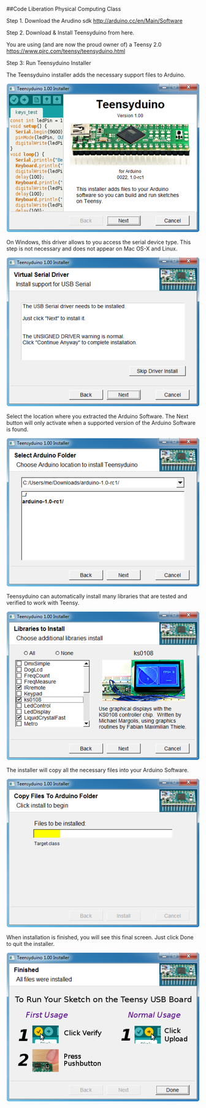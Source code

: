 
##Code Liberation Physical Computing Class

Step 1. Download the Arudino sdk 
http://arduino.cc/en/Main/Software

Step 2. 
Download & Install Teensyduino from here. 

You are using (and are now the proud owner of) a Teensy 2.0 
https://www.pjrc.com/teensy/teensyduino.html

Step 3: Run Teensyduino Installer

The Teensyduino installer adds the necessary support files to Arduino.

![](images/01.png)

On Windows, this driver allows to you access the serial device type. This step is not necessary and does not appear on Mac OS-X and Linux.

![](images/02.png) 

Select the location where you extracted the Arduino Software. The Next button will only activate when a supported version of the Arduino Software is found.

![](images/03.png) 

Teensyduino can automatically install many libraries that are tested and verified to work with Teensy.

![](images/04.png) 

The installer will copy all the necessary files into your Arduino Software.

![](images/05.png) 

When installation is finished, you will see this final screen. Just click Done to quit the installer.

![](images/06.png) 
